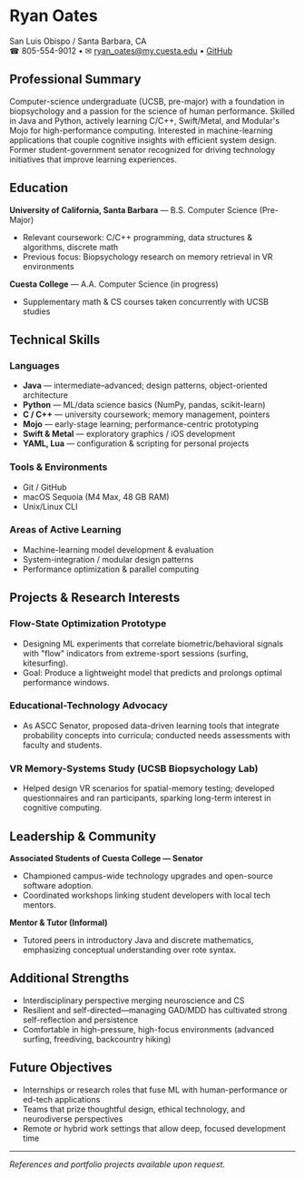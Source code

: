 # Ryan Oates
San Luis Obispo / Santa Barbara, CA  
☎ 805-554-9012 • ✉ ryan_oates@my.cuesta.edu • [GitHub](https://github.com/Surfer12)  

## Professional Summary
Computer-science undergraduate (UCSB, pre-major) with a foundation in biopsychology and a passion for the science of human performance. Skilled in Java and Python, actively learning C/C++, Swift/Metal, and Modular's Mojo for high-performance computing. Interested in machine-learning applications that couple cognitive insights with efficient system design. Former student-government senator recognized for driving technology initiatives that improve learning experiences.

## Education
**University of California, Santa Barbara** — B.S. Computer Science (Pre-Major)  
- Relevant coursework: C/C++ programming, data structures & algorithms, discrete math  
- Previous focus: Biopsychology research on memory retrieval in VR environments  

**Cuesta College** — A.A. Computer Science (in progress)  
- Supplementary math & CS courses taken concurrently with UCSB studies  

## Technical Skills
### Languages
- **Java** — intermediate–advanced; design patterns, object-oriented architecture  
- **Python** — ML/data science basics (NumPy, pandas, scikit-learn)  
- **C / C++** — university coursework; memory management, pointers  
- **Mojo** — early-stage learning; performance-centric prototyping  
- **Swift & Metal** — exploratory graphics / iOS development  
- **YAML, Lua** — configuration & scripting for personal projects  

### Tools & Environments
- Git / GitHub  
- macOS Sequoia (M4 Max, 48 GB RAM)  
- Unix/Linux CLI  

### Areas of Active Learning
- Machine-learning model development & evaluation  
- System-integration / modular design patterns  
- Performance optimization & parallel computing  

## Projects & Research Interests
### Flow-State Optimization Prototype
- Designing ML experiments that correlate biometric/behavioral signals with "flow" indicators from extreme-sport sessions (surfing, kitesurfing).  
- Goal: Produce a lightweight model that predicts and prolongs optimal performance windows.

### Educational-Technology Advocacy
- As ASCC Senator, proposed data-driven learning tools that integrate probability concepts into curricula; conducted needs assessments with faculty and students.

### VR Memory-Systems Study (UCSB Biopsychology Lab)
- Helped design VR scenarios for spatial-memory testing; developed questionnaires and ran participants, sparking long-term interest in cognitive computing.

## Leadership & Community
**Associated Students of Cuesta College — Senator**  
- Championed campus-wide technology upgrades and open-source software adoption.  
- Coordinated workshops linking student developers with local tech mentors.

**Mentor & Tutor (Informal)**  
- Tutored peers in introductory Java and discrete mathematics, emphasizing conceptual understanding over rote syntax.

## Additional Strengths
- Interdisciplinary perspective merging neuroscience and CS  
- Resilient and self-directed—managing GAD/MDD has cultivated strong self-reflection and persistence  
- Comfortable in high-pressure, high-focus environments (advanced surfing, freediving, backcountry hiking)  

## Future Objectives
- Internships or research roles that fuse ML with human-performance or ed-tech applications  
- Teams that prize thoughtful design, ethical technology, and neurodiverse perspectives  
- Remote or hybrid work settings that allow deep, focused development time  

---
*References and portfolio projects available upon request.*